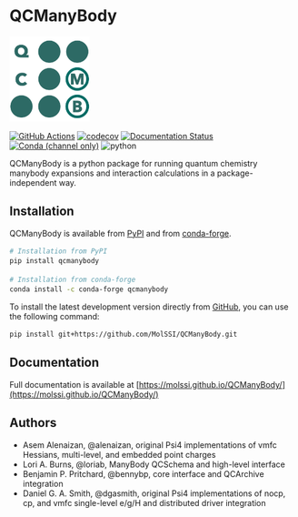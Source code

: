 QCManyBody
==========

<p align="left">
    <picture>
    <img alt="QCManyBody Logo" src="https://github.com/MolSSI/QCManyBody/blob/main/docs/logo.png" height="150px">
    </picture>
</p>

[![GitHub Actions](https://img.shields.io/github/actions/workflow/status/MolSSI/QCManyBody/ci.yml?logo=github)](https://github.com/MolSSI/QCManyBody/actions?query=workflow%3ACI)
[![codecov](https://codecov.io/gh/loriab/QCManyBody/graph/badge.svg?token=E4S0706HJ0)](https://codecov.io/gh/loriab/QCManyBody)
[![Documentation Status](https://img.shields.io/github/actions/workflow/status/MolSSI/QCManyBody/ci.yml?label=docs&logo=readthedocs&logoColor=white)](https://molssi.github.io/QCManyBody/)
[![Conda (channel only)](https://img.shields.io/conda/vn/conda-forge/qcmanybody?color=blue&logo=anaconda&logoColor=white)](https://anaconda.org/conda-forge/qcmanybody)
![python](https://img.shields.io/badge/python-3.8+-blue.svg)

QCManyBody is a python package for running quantum chemistry manybody expansions and interaction calculations in a
package-independent way.

## Installation

QCManyBody is available from [PyPI](https://pypi.org/project/qcmanybody) and from
[conda-forge](https://anaconda.org/conda-forge/qcmanybody).

```bash
# Installation from PyPI
pip install qcmanybody

# Installation from conda-forge
conda install -c conda-forge qcmanybody
```

To install the latest development version directly from
[GitHub](https://github.com/MolSSI/QCManyBody), you can use the following command:

```bash
pip install git+https://github.com/MolSSI/QCManyBody.git
```

## Documentation

Full documentation is available at [https://molssi.github.io/QCManyBody/](https://molssi.github.io/QCManyBody/)

## Authors

* Asem Alenaizan, @alenaizan, original Psi4 implementations of vmfc Hessians, multi-level, and embedded point charges
* Lori A. Burns, @loriab, ManyBody QCSchema and high-level interface
* Benjamin P. Pritchard, @bennybp, core interface and QCArchive integration
* Daniel G. A. Smith, @dgasmith, original Psi4 implementations of nocp, cp, and vmfc single-level e/g/H and distributed driver integration
